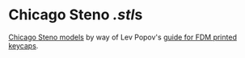 # Chicago Steno *.stl*s

[Chicago Steno models](https://github.com/pseudoku/PseudoMakeMeKeyCapProfiles) by way of Lev Popov's [guide for FDM printed keycaps](https://www.printables.com/model/158865-chicago-steno-low-profile-ergo-keycaps).
